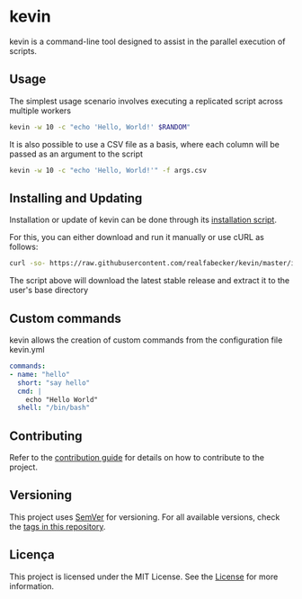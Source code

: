 # kevin

kevin is a command-line tool designed to assist in the parallel execution of scripts.

## Usage

The simplest usage scenario involves executing a replicated script across multiple workers

```bash
kevin -w 10 -c "echo 'Hello, World!' $RANDOM"
```

It is also possible to use a CSV file as a basis, where each column will be passed as an argument to the script

```bash
kevin -w 10 -c "echo 'Hello, World!'" -f args.csv
```

## Installing and Updating

Installation or update of kevin can be done through its [installation script](./install.sh).

For this, you can either download and run it manually or use cURL as follows:

```bash
curl -so- https://raw.githubusercontent.com/realfabecker/kevin/master/install.sh | bash
```

The script above will download the latest stable release and extract it to the user's base directory

## Custom commands

kevin allows the creation of custom commands from the configuration file kevin.yml

```yaml
commands:
- name: "hello"    
  short: "say hello"
  cmd: |
    echo "Hello World"
  shell: "/bin/bash"
```

## Contributing

Refer to the [contribution guide](./docs/CONTRIBUTING.md) for details on how to contribute to the project.

## Versioning

This project uses [SemVer](https://semver.org/) for versioning. For all available versions, check the
[tags in this repository](https://github.com/realfabecker/kevin/tags).

## Licença

This project is licensed under the MIT License. See the [License](LICENSE.md) for more information.
